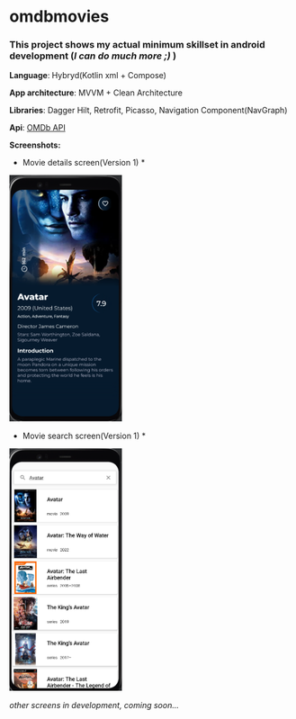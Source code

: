# omdbmovies
### This project shows my actual minimum skillset in android development (*I can do much more ;)* )

**Language**: Hybryd(Kotlin xml + Compose)

**App architecture**: MVVM + Clean Architecture

**Libraries**: Dagger Hilt, Retrofit, Picasso, Navigation Component(NavGraph)

**Api**: [OMDb API](https://www.omdbapi.com)

**Screenshots:**

* Movie details screen(Version 1) *

<img src="screenshots/MovieDetailsScreenshot.png" width="200" >


* Movie search screen(Version 1) *

<img src="screenshots/MovieSearchScreenshot.png" width="200" >

*other screens in development, coming soon...*
